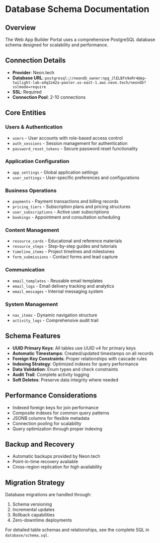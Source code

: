 # Database Schema Documentation

## Overview

The Web App Builder Portal uses a comprehensive PostgreSQL database schema designed for scalability and performance.

## Connection Details

- **Provider**: Neon.tech
- **Database URL**: `postgresql://neondb_owner:npg_JlELBfn9oRr4@ep-twilight-lab-a4q3zm2a-pooler.us-east-1.aws.neon.tech/neondb?sslmode=require`
- **SSL**: Required
- **Connection Pool**: 2-10 connections

## Core Entities

### Users & Authentication
- `users` - User accounts with role-based access control
- `auth_sessions` - Session management for authentication
- `password_reset_tokens` - Secure password reset functionality

### Application Configuration
- `app_settings` - Global application settings
- `user_settings` - User-specific preferences and configurations

### Business Operations
- `payments` - Payment transactions and billing records
- `pricing_tiers` - Subscription plans and pricing structures
- `user_subscriptions` - Active user subscriptions
- `bookings` - Appointment and consultation scheduling

### Content Management
- `resource_cards` - Educational and reference materials
- `resource_steps` - Step-by-step guides and tutorials
- `timeline_items` - Project timelines and milestones
- `form_submissions` - Contact forms and lead capture

### Communication
- `email_templates` - Reusable email templates
- `email_logs` - Email delivery tracking and analytics
- `email_messages` - Internal messaging system

### System Management
- `nav_items` - Dynamic navigation structure
- `activity_logs` - Comprehensive audit trail

## Schema Features

- **UUID Primary Keys**: All tables use UUID v4 for primary keys
- **Automatic Timestamps**: Created/updated timestamps on all records
- **Foreign Key Constraints**: Proper relationships with cascade rules
- **Indexing Strategy**: Optimized indexes for query performance
- **Data Validation**: Enum types and check constraints
- **Audit Trail**: Complete activity logging
- **Soft Deletes**: Preserve data integrity where needed

## Performance Considerations

- Indexed foreign keys for join performance
- Composite indexes for common query patterns
- JSONB columns for flexible metadata
- Connection pooling for scalability
- Query optimization through proper indexing

## Backup and Recovery

- Automatic backups provided by Neon.tech
- Point-in-time recovery available
- Cross-region replication for high availability

## Migration Strategy

Database migrations are handled through:
1. Schema versioning
2. Incremental updates
3. Rollback capabilities
4. Zero-downtime deployments

For detailed table schemas and relationships, see the complete SQL in `database/schema.sql`.
